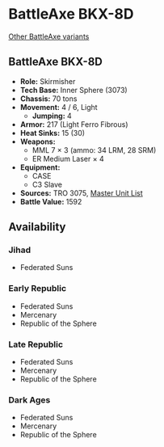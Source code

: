 # BattleAxe BKX-8D

[Other BattleAxe variants](../battleaxe.md)

## BattleAxe BKX-8D
- **Role:** Skirmisher
- **Tech Base:** Inner Sphere (3073)
- **Chassis:** 70 tons
- **Movement:** 4 / 6, Light
  - **Jumping:** 4
- **Armor:** 217 (Light Ferro Fibrous)
- **Heat Sinks:** 15 (30)
- **Weapons:**
  - MML 7 × 3 (ammo: 34 LRM, 28 SRM)
  - ER Medium Laser × 4
- **Equipment:**
  - CASE
  - C3 Slave
- **Sources:** TRO 3075, [Master Unit List](http://masterunitlist.info/Unit/Details/279/battleaxe-bkx-8d)
- **Battle Value:** 1592

## Availability

### Jihad
- Federated Suns

### Early Republic
- Federated Suns
- Mercenary
- Republic of the Sphere

### Late Republic
- Federated Suns
- Mercenary
- Republic of the Sphere

### Dark Ages
- Federated Suns
- Mercenary
- Republic of the Sphere

